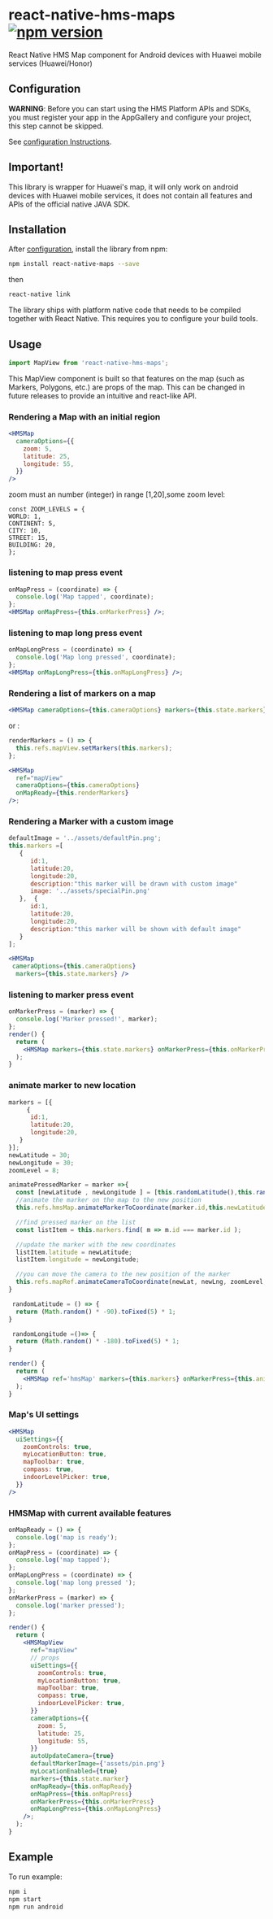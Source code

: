# react-native-hms-maps [![npm version](https://img.shields.io/npm/v/react-native-hms-maps.svg?style=flat)](https://www.npmjs.com/package/react-native-hms-maps)

React Native HMS Map component for Android devices with Huawei mobile services (Huawei/Honor)

## Configuration

**WARNING**: Before you can start using the HMS Platform APIs and SDKs, you must register your app in the AppGallery and configure your project, this step cannot be skipped.

See [configuration Instructions](configuration.md).

## Important!

This library is wrapper for Huawei's map, it will only work on android devices with Huawei mobile services, it does not contain all features and APIs of the official native JAVA SDK.

## Installation

After [configuration](configuration.md), install the library from npm:

```sh
npm install react-native-maps --save
```

then

```sh
react-native link
```

The library ships with platform native code that needs to be compiled
together with React Native. This requires you to configure your build
tools.

## Usage

```js
import MapView from 'react-native-hms-maps';
```

This MapView component is built so that features on the map (such as Markers, Polygons, etc.) are
props of the map. This can be changed in future releases to provide an intuitive and react-like API.

### Rendering a Map with an initial region

```jsx
<HMSMap
  cameraOptions={{
    zoom: 5,
    latitude: 25,
    longitude: 55,
  }}
/>
```

zoom must an number (integer) in range [1,20],some zoom level:

```JS
const ZOOM_LEVELS = {
WORLD: 1,
CONTINENT: 5,
CITY: 10,
STREET: 15,
BUILDING: 20,
};
```

### listening to map press event

```jsx
onMapPress = (coordinate) => {
  console.log('Map tapped', coordinate);
};
<HMSMap onMapPress={this.onMarkerPress} />;
```

### listening to map long press event

```jsx
onMapLongPress = (coordinate) => {
  console.log('Map long pressed', coordinate);
};
<HMSMap onMapLongPress={this.onMapLongPress} />;
```

### Rendering a list of markers on a map

```jsx
<HMSMap cameraOptions={this.cameraOptions} markers={this.state.markers} />
```

or :

```jsx
renderMarkers = () => {
  this.refs.mapView.setMarkers(this.markers);
};

<HMSMap
  ref="mapView"
  cameraOptions={this.cameraOptions}
  onMapReady={this.renderMarkers}
/>;
```

### Rendering a Marker with a custom image

```jsx
defaultImage = '../assets/defaultPin.png';
this.markers =[
   {
      id:1,
      latitude:20,
      longitude:20,
      description:"this marker will be drawn with custom image"
      image: '../assets/specialPin.png'
   },  {
      id:1,
      latitude:20,
      longitude:20,
      description:"this marker will be shown with default image"
   }
];

<HMSMap
 cameraOptions={this.cameraOptions}
  markers={this.state.markers} />
```

### listening to marker press event

```jsx
onMarkerPress = (marker) => {
  console.log('Marker pressed!', marker);
};
render() {
  return (
    <HMSMap markers={this.state.markers} onMarkerPress={this.onMarkerPress} />;
  );
}
```

### animate marker to new location

```jsx
markers = [{
     {
      id:1,
      latitude:20,
      longitude:20,
   }
}];
newLatitude = 30;
newLongitude = 30;
zoomLevel = 8;

animatePressedMarker = marker =>{
  const [newLatitude , newLongitude ] = [this.randomLatitude(),this.randomLongitude()];
  //animate the marker on the map to the new position
  this.refs.hmsMap.animateMarkerToCoordinate(marker.id,this.newLatitude,this.newLongitude);

  //find pressed marker on the list
  const listItem = this.markers.find( m => m.id === marker.id );

  //update the marker with the new coordinates
  listItem.latitude = newLatitude;
  listItem.longitude = newLongitude;

  //you can move the camera to the new position of the marker
  this.refs.mapRef.animateCameraToCoordinate(newLat, newLng, zoomLevel;
}

 randomLatitude = () => {
  return (Math.random() * -90).toFixed(5) * 1;
}

 randomLongitude =()=> {
  return (Math.random() * -180).toFixed(5) * 1;
}

render() {
  return (
    <HMSMap ref='hmsMap' markers={this.markers} onMarkerPress={this.animatePressedMarker}  />;
  );
}
```

### Map's UI settings

```jsx
<HMSMap
  uiSettings={{
    zoomControls: true,
    myLocationButton: true,
    mapToolbar: true,
    compass: true,
    indoorLevelPicker: true,
  }}
/>
```

### HMSMap with current available features

```jsx
onMapReady = () => {
  console.log('map is ready');
};
onMapPress = (coordinate) => {
  console.log('map tapped');
};
onMapLongPress = (coordinate) => {
  console.log('map long pressed ');
};
onMarkerPress = (marker) => {
  console.log('marker pressed');
};

render() {
  return (
    <HMSMapView
      ref="mapView"
      // props
      uiSettings={{
        zoomControls: true,
        myLocationButton: true,
        mapToolbar: true,
        compass: true,
        indoorLevelPicker: true,
      }}
      cameraOptions={{
        zoom: 5,
        latitude: 25,
        longitude: 55,
      }}
      autoUpdateCamera={true}
      defaultMarkerImage={'assets/pin.png'}
      myLocationEnabled={true}
      markers={this.state.marker}
      onMapReady={this.onMapReady}
      onMapPress={this.onMapPress}
      onMarkerPress={this.onMarkerPress}
      onMapLongPress={this.onMapLongPress}
    />;
  );
}

```

## Example

To run example:

```bash
npm i
npm start
npm run android

```
